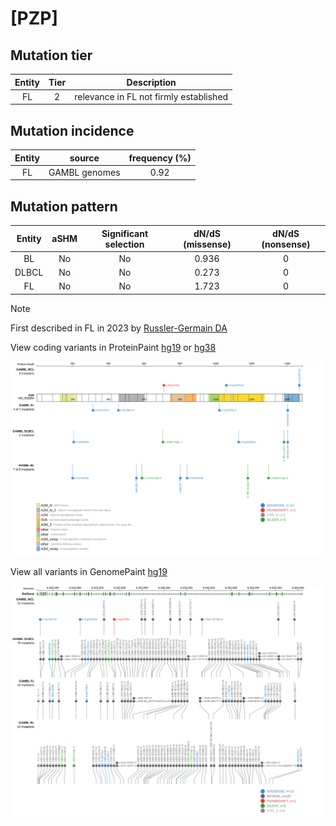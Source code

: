# [PZP]

## Mutation tier

|Entity|Tier|Description                           |
|:------:|:----:|--------------------------------------|
|FL    |2   |relevance in FL not firmly established|
## Mutation incidence

|Entity|source       |frequency (%)|
|:------:|:-------------:|:-------------:|
|FL    |GAMBL genomes|0.92         |

## Mutation pattern

|Entity|aSHM|Significant selection|dN/dS (missense)|dN/dS (nonsense)|
|:------:|:----:|:---------------------:|:----------------:|:----------------:|
|BL    |No  |No                   |0.936           |0               |
|DLBCL |No  |No                   |0.273           |0               |
|FL    |No  |No                   |1.723           |0               |


> [!NOTE]
> First described in FL in 2023 by [Russler-Germain DA](https://pubmed.ncbi.nlm.nih.gov/37493986)

View coding variants in ProteinPaint [hg19](https://www.bcgsc.ca/downloads/morinlab/GAMBL/test/genes/PZP_protein.html)  or [hg38](https://www.bcgsc.ca/downloads/morinlab/GAMBL/test/genes/PZP_protein_hg38.html)

![image](images/proteinpaint/PZP_NM_002864.svg)

View all variants in GenomePaint [hg19](https://www.bcgsc.ca/downloads/morinlab/GAMBL/test/genes/PZP.html)

![image](images/proteinpaint/PZP.svg)

